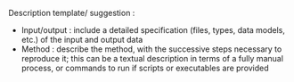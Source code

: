Description template/ suggestion : 

* Input/output  : include a detailed specification (files, types, data models, etc.) of the input and output data
* Method : describe the method, with the successive steps necessary to reproduce it; this can be a textual description in terms of a fully manual process, or commands to run if scripts or executables are provided
